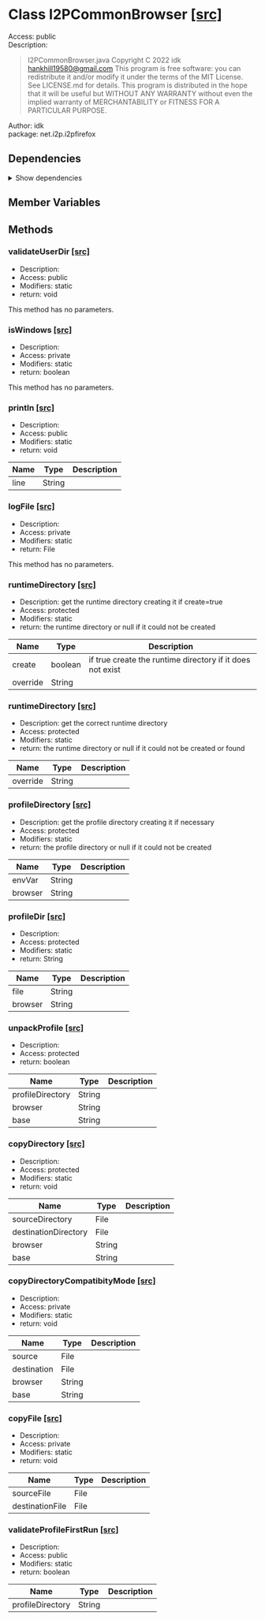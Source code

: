 # Class I2PCommonBrowser [[src]](src/java/net/i2p/i2pfirefox/I2PCommonBrowser.java)  

 >   

Access: public  
Description:  
 > I2PCommonBrowser.java Copyright C 2022 idk <hankhill19580@gmail.com> This program is free software: you can redistribute it and/or modify it under the terms of the MIT License. See LICENSE.md for details. This program is distributed in the hope that it will be useful but WITHOUT ANY WARRANTY without even the implied warranty of MERCHANTABILITY or FITNESS FOR A PARTICULAR PURPOSE.  

Author: idk   
package: net.i2p.i2pfirefox  

## Dependencies

<details>  
  <summary>  
    Show dependencies  
  </summary>  
  <ul>  
<li>java.io.File</li>
<li>java.io.FileInputStream</li>
<li>java.io.FileOutputStream</li>
<li>java.io.IOException</li>
<li>java.io.InputStream</li>
<li>java.io.OutputStream</li>
<li>java.nio.file.Files</li>
<li>java.nio.file.StandardCopyOption</li>
<li>java.util.logging.FileHandler</li>
<li>java.util.logging.Logger</li>
<li>java.util.logging.SimpleFormatter</li>
<li>java.util.zip.ZipEntry</li>
<li>java.util.zip.ZipInputStream</li>
  </ul>  
</details>  

## Member Variables

## Methods

### validateUserDir [[src]](src/java/net/i2p/i2pfirefox/I2PCommonBrowser.java#L52)

+ Description:   
+ Access: public  
+ Modifiers: static 
+ return: void  

This method has no parameters.  


### isWindows [[src]](src/java/net/i2p/i2pfirefox/I2PCommonBrowser.java#L98)

+ Description:   
+ Access: private  
+ Modifiers: static 
+ return: boolean  

This method has no parameters.  


### println [[src]](src/java/net/i2p/i2pfirefox/I2PCommonBrowser.java#L110)

+ Description:   
+ Access: public  
+ Modifiers: static 
+ return: void  

| Name | Type | Description |  
| ----- | ----- | ----- |  
| line | String |  |  


### logFile [[src]](src/java/net/i2p/i2pfirefox/I2PCommonBrowser.java#L112)

+ Description:   
+ Access: private  
+ Modifiers: static 
+ return: File  

This method has no parameters.  


### runtimeDirectory [[src]](src/java/net/i2p/i2pfirefox/I2PCommonBrowser.java#L128)

+ Description: get the runtime directory creating it if create=true   
+ Access: protected  
+ Modifiers: static 
+ return: the runtime directory or null if it could not be created   

| Name | Type | Description |  
| ----- | ----- | ----- |  
| create | boolean | if true create the runtime directory if it does not exist  |  
| override | String |  |  


### runtimeDirectory [[src]](src/java/net/i2p/i2pfirefox/I2PCommonBrowser.java#L145)

+ Description: get the correct runtime directory   
+ Access: protected  
+ Modifiers: static 
+ return: the runtime directory or null if it could not be created or found   

| Name | Type | Description |  
| ----- | ----- | ----- |  
| override | String |  |  


### profileDirectory [[src]](src/java/net/i2p/i2pfirefox/I2PCommonBrowser.java#L192)

+ Description: get the profile directory creating it if necessary   
+ Access: protected  
+ Modifiers: static 
+ return: the profile directory or null if it could not be created   

| Name | Type | Description |  
| ----- | ----- | ----- |  
| envVar | String |  |  
| browser | String |  |  


### profileDir [[src]](src/java/net/i2p/i2pfirefox/I2PCommonBrowser.java#L204)

+ Description:   
+ Access: protected  
+ Modifiers: static 
+ return: String  

| Name | Type | Description |  
| ----- | ----- | ----- |  
| file | String |  |  
| browser | String |  |  


### unpackProfile [[src]](src/java/net/i2p/i2pfirefox/I2PCommonBrowser.java#L210)

+ Description:   
+ Access: protected  
+ return: boolean  

| Name | Type | Description |  
| ----- | ----- | ----- |  
| profileDirectory | String |  |  
| browser | String |  |  
| base | String |  |  


### copyDirectory [[src]](src/java/net/i2p/i2pfirefox/I2PCommonBrowser.java#L256)

+ Description:   
+ Access: protected  
+ Modifiers: static 
+ return: void  

| Name | Type | Description |  
| ----- | ----- | ----- |  
| sourceDirectory | File |  |  
| destinationDirectory | File |  |  
| browser | String |  |  
| base | String |  |  


### copyDirectoryCompatibityMode [[src]](src/java/net/i2p/i2pfirefox/I2PCommonBrowser.java#L272)

+ Description:   
+ Access: private  
+ Modifiers: static 
+ return: void  

| Name | Type | Description |  
| ----- | ----- | ----- |  
| source | File |  |  
| destination | File |  |  
| browser | String |  |  
| base | String |  |  


### copyFile [[src]](src/java/net/i2p/i2pfirefox/I2PCommonBrowser.java#L281)

+ Description:   
+ Access: private  
+ Modifiers: static 
+ return: void  

| Name | Type | Description |  
| ----- | ----- | ----- |  
| sourceFile | File |  |  
| destinationFile | File |  |  


### validateProfileFirstRun [[src]](src/java/net/i2p/i2pfirefox/I2PCommonBrowser.java#L292)

+ Description:   
+ Access: public  
+ Modifiers: static 
+ return: boolean  

| Name | Type | Description |  
| ----- | ----- | ----- |  
| profileDirectory | String |  |  


